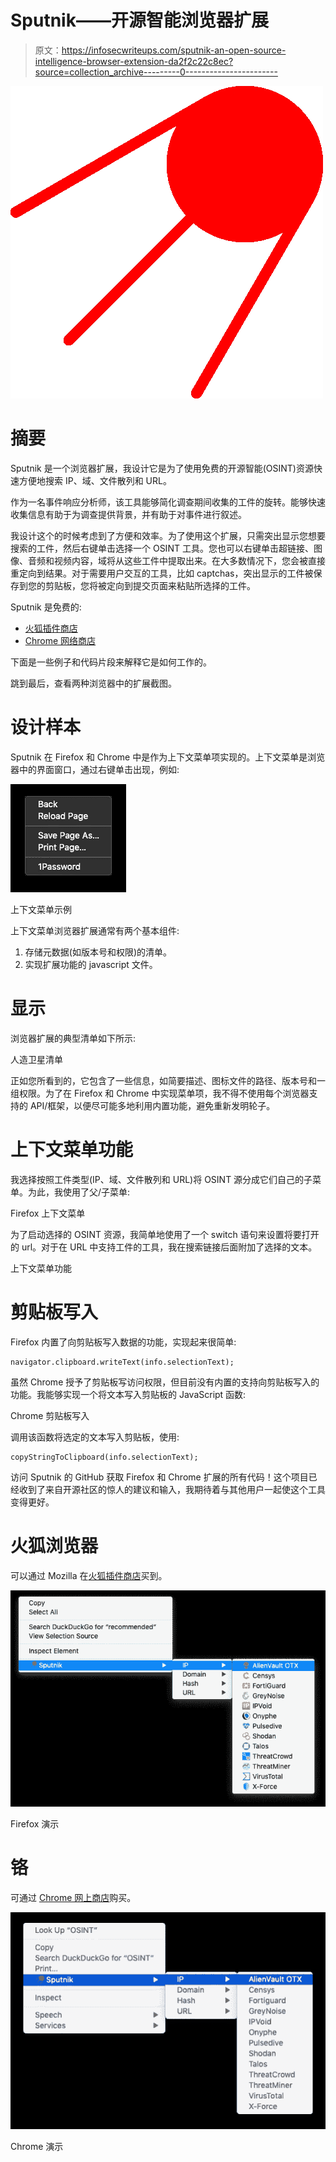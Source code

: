 # Sputnik——开源智能浏览器扩展

> 原文：<https://infosecwriteups.com/sputnik-an-open-source-intelligence-browser-extension-da2f2c22c8ec?source=collection_archive---------0----------------------->

![](img/406c239e09c2914119c763b23a0e71d8.png)

# 摘要

Sputnik 是一个浏览器扩展，我设计它是为了使用免费的开源智能(OSINT)资源快速方便地搜索 IP、域、文件散列和 URL。

作为一名事件响应分析师，该工具能够简化调查期间收集的工件的旋转。能够快速收集信息有助于为调查提供背景，并有助于对事件进行叙述。

我设计这个的时候考虑到了方便和效率。为了使用这个扩展，只需突出显示您想要搜索的工件，然后右键单击选择一个 OSINT 工具。您也可以右键单击超链接、图像、音频和视频内容，域将从这些工件中提取出来。在大多数情况下，您会被直接重定向到结果。对于需要用户交互的工具，比如 captchas，突出显示的工件被保存到您的剪贴板，您将被定向到提交页面来粘贴所选择的工件。

Sputnik 是免费的:

*   [火狐插件商店](https://addons.mozilla.org/en-US/firefox/addon/sputnik-osint/)
*   [Chrome 网络商店](https://chrome.google.com/webstore/detail/sputnik/manapjdamopgbpimgojkccikaabhmocd)

下面是一些例子和代码片段来解释它是如何工作的。

跳到最后，查看两种浏览器中的扩展截图。

# 设计样本

Sputnik 在 Firefox 和 Chrome 中是作为上下文菜单项实现的。上下文菜单是浏览器中的界面窗口，通过右键单击出现，例如:

![](img/775b7e3c3324cf23ed14948ac15ed9a3.png)

上下文菜单示例

上下文菜单浏览器扩展通常有两个基本组件:

1.  存储元数据(如版本号和权限)的清单。
2.  实现扩展功能的 javascript 文件。

# 显示

浏览器扩展的典型清单如下所示:

人造卫星清单

正如您所看到的，它包含了一些信息，如简要描述、图标文件的路径、版本号和一组权限。为了在 Firefox 和 Chrome 中实现菜单项，我不得不使用每个浏览器支持的 API/框架，以便尽可能多地利用内置功能，避免重新发明轮子。

# 上下文菜单功能

我选择按照工件类型(IP、域、文件散列和 URL)将 OSINT 源分成它们自己的子菜单。为此，我使用了父/子菜单:

Firefox 上下文菜单

为了启动选择的 OSINT 资源，我简单地使用了一个 switch 语句来设置将要打开的 url。对于在 URL 中支持工件的工具，我在搜索链接后面附加了选择的文本。

上下文菜单功能

# 剪贴板写入

Firefox 内置了向剪贴板写入数据的功能，实现起来很简单:

```
navigator.clipboard.writeText(info.selectionText);
```

虽然 Chrome 授予了剪贴板写访问权限，但目前没有内置的支持向剪贴板写入的功能。我能够实现一个将文本写入剪贴板的 JavaScript 函数:

Chrome 剪贴板写入

调用该函数将选定的文本写入剪贴板，使用:

```
copyStringToClipboard(info.selectionText);
```

访问 Sputnik 的 GitHub 获取 Firefox 和 Chrome 扩展的所有代码！这个项目已经收到了来自开源社区的惊人的建议和输入，我期待着与其他用户一起使这个工具变得更好。

# 火狐浏览器

可以通过 Mozilla 在[火狐插件商店](https://addons.mozilla.org/en-US/firefox/addon/sputnik-osint/)买到。

![](img/c8202c5e1ac7fc0a192473ec93218ba4.png)

Firefox 演示

# 铬

可通过 [Chrome 网上商店](https://chrome.google.com/webstore/detail/sputnik/manapjdamopgbpimgojkccikaabhmocd)购买。

![](img/e55de58badbd5f211e131f386beb0679.png)

Chrome 演示